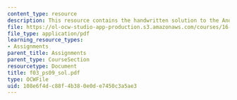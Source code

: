 ```yaml
---
content_type: resource
description: This resource contains the handwritten solution to the Anderson problem.
file: https://ol-ocw-studio-app-production.s3.amazonaws.com/courses/16-01-unified-engineering-i-ii-iii-iv-fall-2005-spring-2006/108e6f4dc88f4b380e0de7450c3a5ae3_f03_ps09_sol.pdf
file_type: application/pdf
learning_resource_types:
- Assignments
parent_title: Assignments
parent_type: CourseSection
resourcetype: Document
title: f03_ps09_sol.pdf
type: OCWFile
uid: 108e6f4d-c88f-4b38-0e0d-e7450c3a5ae3
---
```


